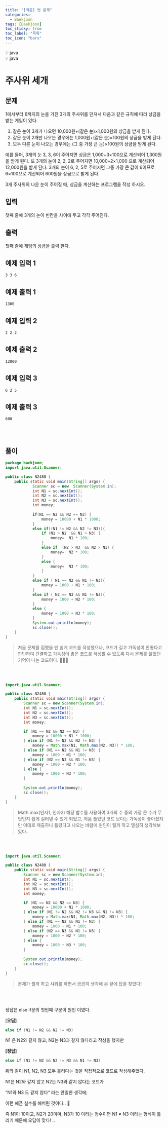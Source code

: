 ```yaml
---
title: "[백준] 번 문제"
categories:
  - Baekjoon
tags: [Baekjoon]
toc_sticky: true
toc_label: "목록"
toc_icon: "bars"
---
```

<aside>
💡 java
</aside>

<aside>
💡 java
</aside>


# 주사위 세개

## 문제

1에서부터 6까지의 눈을 가진 3개의 주사위를 던져서 다음과 같은 규칙에 따라 상금을 받는 게임이 있다.

1. 같은 눈이 3개가 나오면 10,000원+(같은 눈)×1,000원의 상금을 받게 된다.
2. 같은 눈이 2개만 나오는 경우에는 1,000원+(같은 눈)×100원의 상금을 받게 된다.
3. 모두 다른 눈이 나오는 경우에는 (그 중 가장 큰 눈)×100원의 상금을 받게 된다.

예를 들어, 3개의 눈 3, 3, 6이 주어지면 상금은 1,000+3×100으로 계산되어 1,300원을 받게 된다. 또 3개의 눈이 2, 2, 2로 주어지면 10,000+2×1,000 으로 계산되어 12,000원을 받게 된다. 3개의 눈이 6, 2, 5로 주어지면 그중 가장 큰 값이 6이므로 6×100으로 계산되어 600원을 상금으로 받게 된다.

3개 주사위의 나온 눈이 주어질 때, 상금을 계산하는 프로그램을 작성 하시오.

## 입력

첫째 줄에 3개의 눈이 빈칸을 사이에 두고 각각 주어진다.

## 출력

첫째 줄에 게임의 상금을 출력 한다.

## 예제 입력 1

```
3 3 6

```

## 예제 출력 1

```
1300

```

## 예제 입력 2

```
2 2 2

```

## 예제 출력 2

```
12000

```

## 예제 입력 3

```
6 2 5

```

## 예제 출력 3

```
600

```
<br>
<br>

## 풀이

```java
package backjoon;
import java.util.Scanner;

public class N2480 {
	public static void main(String[] args) {
			Scanner sc = new  Scanner(System.in);
			int N1 = sc.nextInt();
			int N2 = sc.nextInt();
			int N3 = sc.nextInt();
			int money;
			
			if(N1 == N2 && N2 == N3) {
				money = 10000 + N1 * 1000; 
			}
			else if((N1 != N2 && N2 != N3)){
				if (N1 > N2  && N1 > N3) {
					money=  N1 * 100; 
				}
				else if  (N2 > N3  && N2 > N1) {
					money=  N2 * 100; 
				}
				else {
					money=  N3 * 100; 
				}
			}			
			else if ( N1 == N2 && N1 != N3){
				money = 1000 + N1 * 100; 
			}
			else if ( N2 == N3 && N1 != N3){
				money = 1000 + N2 * 100; 
			}
			else {
				money = 1000 + N3 * 100; 
			}
			System.out.println(money);
			sc.close();
	}
}
```

> 처음 문제를 접했을 땐 쉽게 코드를 작성했으나,
코드가 길고 가독성이 안좋다고 판단하여 간결하고 가독성이 좋은 코드를 작성할 수 있도록 다시 문제를 풀었던 기억이 나는 코드이다. 🤦🏻‍♂️
> 

<br>
<br>

```java
import java.util.Scanner;

public class N2480 {
    public static void main(String[] args) {
        Scanner sc = new Scanner(System.in);
        int N1 = sc.nextInt();
        int N2 = sc.nextInt();
        int N3 = sc.nextInt();
        int money;

        if (N1 == N2 && N2 == N3) {
            money = 10000 + N1 * 1000;
        } else if (N1 != N2 && N2 != N3) {
            money = Math.max(N1, Math.max(N2, N3)) * 100;
        } else if (N1 == N2 && N1 != N3) {
            money = 1000 + N1 * 100;
        } else if (N2 == N3 && N1 != N3) {
            money = 1000 + N2 * 100;
        } else {
            money = 1000 + N3 * 100;
        }
        
        System.out.println(money);
        sc.close();
    }
}
```

>Math.max(인자1, 인자2) 해당 함수를 사용하여
3개의 수 중의 가장 큰 수가 무엇인지 쉽게 걸러낼 수 있게 되었고,
>처음 풀었던 코드 보다는 가독성이 좋아졌지만 
이대로 제출하니 틀렸다고 나오는 바람에 원인이 뭘까 하고 열심히 생각해보았다..
> 

<br>
<br>


```java
import java.util.Scanner;

public class N2480 {
    public static void main(String[] args) {
        Scanner sc = new Scanner(System.in);
        int N1 = sc.nextInt();
        int N2 = sc.nextInt();
        int N3 = sc.nextInt();
        int money;

        if (N1 == N2 && N2 == N3) {
            money = 10000 + N1 * 1000;
        } else if (N1 != N2 && N2 != N3 && N1 != N3) {
            money = Math.max(N1, Math.max(N2, N3)) * 100;
        } else if (N1 == N2 && N1 != N3) {
            money = 1000 + N1 * 100;
        } else if (N2 == N3 && N1 != N3) {
            money = 1000 + N2 * 100;
        } else {
            money = 1000 + N3 * 100;
        }
        
        System.out.println(money);
        sc.close();
    }
}
```

> 문제가 뭘까 하고 샤워를 하면서 곰곰히 생각해 본 끝에 답을 찾았다!
> 

<br>
<br>


정답은 else if문의 첫번째 구문이 원인 이였다. 


[**오답]** 

```java
else if (N1 != N2 && N2 != N3) 
```

N1 은 N2와 같지 않고, 
N2는 N3과 같지 않다라고 작성을 했지만 

**[정답]**

```java
else if (N1 != N2 && N2 != N3 && N1 != N3)
```

위와 같이 N1, N2, N3 모두 틀리다는 것을 직접적으로 코드로 작성해주었다. 

N1은 N2와 같지 않고 N2는 N3와 같지 않다는 코드가 

“N1와 N3 도 같지 않다“ 라는 안일한 생각에; 

이런 헤픈 실수를 해버린 것이다.. 🥲

즉 N1이 10이고, N2가 20이며, N3가 10 이라는 정수이면 N1 ≠ N3 이라는 형식이 틀리기 때문에 오답이 맞다! ..